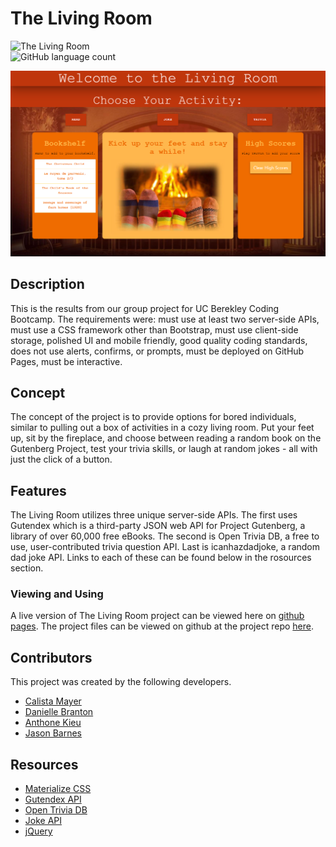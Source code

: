 # The Living Room
![The Living Room](https://img.shields.io/github/languages/top/yooperjb/Living-Room)  
![GitHub language count](https://img.shields.io/github/languages/count/yooperjb/Living-Room)

![Dashboard](assets/images/Screenshot_lr.png)

## Description
This is the results from our group project for UC Berekley Coding Bootcamp. The requirements were: must use at least two server-side APIs, must use a CSS framework other than Bootstrap, must use client-side storage, polished UI and mobile friendly, good quality coding standards, does not use alerts, confirms, or prompts, must be deployed on GitHub Pages, must be interactive.

## Concept
The concept of the project is to provide options for bored individuals, similar to pulling out a box of activities in a cozy living room. Put your feet up, sit by the fireplace, and choose between reading a random book on the Gutenberg Project, test your trivia skills, or laugh at random jokes - all with just the click of a button.

## Features
The Living Room utilizes three unique server-side APIs. The first uses Gutendex which is a third-party JSON web API for Project Gutenberg, a library of over 60,000 free eBooks. The second is Open Trivia DB, a free to use, user-contributed trivia question API. Last is icanhazdadjoke, a random dad joke API. Links to each of these can be found below in the rosources section. 

### Viewing and Using
A live version of The Living Room project can be viewed here on [github pages](https://yooperjb.github.io/Living-Room/). The project files can be viewed on github at the project repo [here](https://github.com/yooperjb/Living-Room).

## Contributors
This project was created by the following developers.

* [Calista Mayer](https://github.com/calistamayer)
* [Danielle Branton](https://github.com/webprinc3ss)
* [Anthone Kieu](https://github.com/anthonykieu)
* [Jason Barnes](https://github.com/yooperjb)

## Resources
* [Materialize CSS](https://materializecss.com/)
* [Gutendex API](https://github.com/garethbjohnson/gutendex)
* [Open Trivia DB](https://opentdb.com/)
* [Joke API](https://icanhazdadjoke.com/)
* [jQuery](https://jquery.com/)